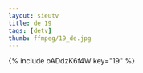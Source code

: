 ```yaml
--- 
layout: sieutv
title: de 19
tags: [detv]
thumb: ffmpeg/19_de.jpg
---
```

{% include oADdzK6f4W key="19" %} 
